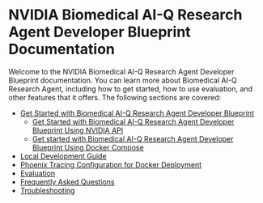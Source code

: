 # NVIDIA Biomedical AI-Q Research Agent Developer Blueprint Documentation
Welcome to the NVIDIA Biomedical AI-Q Research Agent Developer Blueprint documentation. You can learn more 
about Biomedical AI-Q Research Agent, including how to get started, how to use evaluation, and other features that it offers. 
The following sections are covered:
- [Get Started with Biomedical AI-Q Research Agent Developer Blueprint](./get-started/)
    - [Get Started with Biomedical AI-Q Research Agent Developer Blueprint Using NVIDIA API](../notebooks/get_started_nvidia_api.ipynb)
    - [Get started with Biomedical AI-Q Research Agent Developer Blueprint Using Docker Compose](./get-started/get-started-docker-compose.md)
- [Local Development Guide](./local-development.md)
- [Phoenix Tracing Configuration for Docker Deployment](./phoenix-tracing.md)
- [Evaluation](./evaluation.md)
- [Frequently Asked Questions](./FAQ.md)
- [Troubleshooting](./troubleshooting.md)